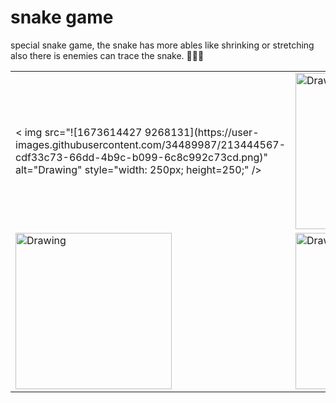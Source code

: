 # snake game
special snake game, the snake has more ables like shrinking or stretching also there is enemies can trace the snake. 🐍🐍🐍

<table>
<tr>
  <td>
    <
    img 
    src="![1673614427 9268131](https://user-images.githubusercontent.com/34489987/213444567-cdf33c73-66dd-4b9c-b099-6c8c992c73cd.png)" 
    alt="Drawing" style="width: 250px; height=250;"
    /> 
  </td>
  <td> 
    <img src="![1673614679 4043028](https://user-images.githubusercontent.com/34489987/213444645-7cc2f95a-4914-4963-89af-ed0628370a59.png)
" alt="Drawing" style="width: 250px; height=250;"/>
  </td>
</tr>

<tr>
  <td>
    <img src="![1673615002 5975611](https://user-images.githubusercontent.com/34489987/213444669-2191b537-1525-41c2-a870-8baeb3248694.png)
" alt="Drawing" style="width: 250px; height=250;"/> 
  </td>
  <td> 
    <img src="![1673618073 2903628](https://user-images.githubusercontent.com/34489987/213444699-09fd7701-01a4-4b0b-8aa8-816232829b29.png)
" alt="Drawing" style="width: 250px; height=250;"/>
  </td>
</tr>

</table>
